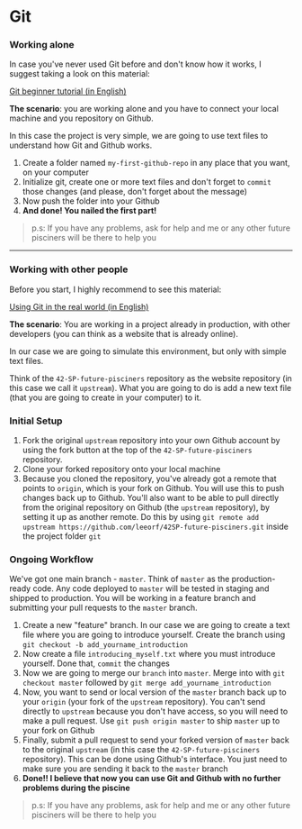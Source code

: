 
# Git


### Working alone

In case you've never used Git before and don't know how it works, I suggest taking a look on this material:

[Git beginner tutorial (in English)](https://product.hubspot.com/blog/git-and-github-tutorial-for-beginners)

**The scenario**: you are working alone and you have to connect your local machine and you repository on Github.

In this case the project is very simple, we are going to use text files to understand how Git and Github works.

1. Create a folder named `my-first-github-repo` in any place that you want, on your computer
2. Initialize git, create one or more text files and don't forget to `commit` those changes (and please, don't forget about the message)
3. Now push the folder into your Github
4. **And done! You nailed the first part!**

>p.s: If you have any problems, ask for help and me or any other future pisciners will be there to help you
---

### Working with other people

Before you start, I highly recommend to see this material:

[Using Git in the real world (in English)](https://www.theodinproject.com/courses/ruby-programming/lessons/using-git-in-the-real-world)

**The scenario**: You are working in a project already in production, with other developers (you can think as a website that is already online).

In our case we are going to simulate this environment, but only with simple text files.

Think of the `42-SP-future-pisciners` repository as the website repository (in this case we call it `upstream`). What you are going to do is add a new text file (that you are going to create in your computer) to it.

### Initial Setup
1. Fork the original `upstream` repository into your own Github account by using the fork button at the top of the `42-SP-future-pisciners` repository.
2. Clone your forked repository onto your local machine
3. Because you cloned the repository, you've already got a remote that points to `origin`, which is your fork on Github. You will use this to push changes back up to Github. You'll also want to be able to pull directly from the original repository on Github (the `upstream` repository), by setting it up as another remote. Do this by using `git remote add upstream https://github.com/leeorf/42SP-future-pisciners.git` inside the project folder `git`

### Ongoing Workflow
We've got one main branch - `master`. Think of `master` as the production-ready code. Any code deployed to `master` will be tested in staging and shipped to production. You will be working in a feature branch and submitting your pull requests to the `master` branch.
1. Create a new "feature" branch. In our case we are going to create a text file where you are going to introduce yourself. Create the branch using `git checkout -b add_yourname_introduction`
2. Now create a file `introducing_myself.txt` where you must introduce yourself. Done that, `commit` the changes
3. Now we are going to merge our `branch` into `master`. Merge into with `git checkout master` followed by `git merge add_yourname_introduction`
4. Now, you want to send or local version of the `master` branch back up to your `origin` (your fork of the `upstream` repository). You can't send directly to `upstream` because you don't have access, so you will need to make a pull request. Use `git push origin master` to ship `master` up to your fork on Github
5. Finally, submit a pull request to send your forked version of `master` back to the original `upstream` (in this case the `42-SP-future-pisciners` repository). This can be done using Github's interface. You just need to make sure you are sending it back to the `master` branch
6. **Done!! I believe that now you can use Git and Github with no further problems during the piscine**
>p.s: If you have any problems, ask for help and me or any other future pisciners will be there to help you
